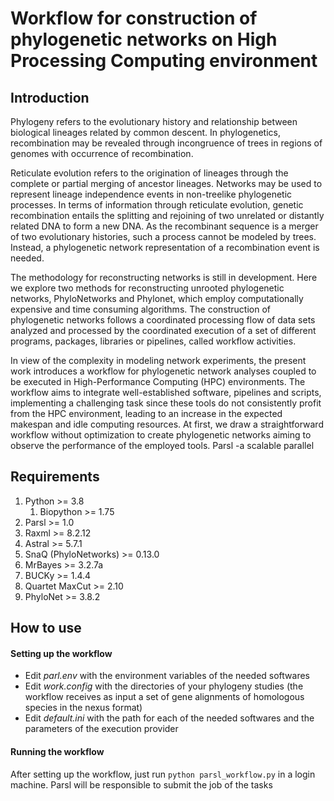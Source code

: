 # Workflow for construction of phylogenetic networks on High Processing Computing environment

## Introduction

Phylogeny refers to the evolutionary history and relationship between biological lineages related by common descent. In phylogenetics, recombination may be revealed through incongruence of trees in regions of genomes with occurrence of recombination. 

Reticulate evolution refers to the origination of lineages through the complete or partial merging of ancestor lineages. Networks may be used to represent lineage independence events in non-treelike phylogenetic processes. In terms of information through reticulate evolution, genetic recombination entails the splitting and rejoining of two unrelated or distantly related DNA to form a new DNA. As the recombinant sequence is a merger of two evolutionary histories, such a process cannot be modeled by trees. Instead, a phylogenetic network representation of a recombination event is needed. 

The methodology for reconstructing networks is still in development. Here we explore two methods for reconstructing unrooted phylogenetic networks, PhyloNetworks and Phylonet, which employ computationally expensive and time consuming algorithms. The construction of phylogenetic networks follows a coordinated processing flow of data sets analyzed and processed by the coordinated execution of a set of different programs, packages, libraries or pipelines, called workflow activities. 

In view of the complexity in modeling network experiments, the present work introduces a workflow for phylogenetic network analyses coupled to be executed in High-Performance Computing (HPC) environments. The workflow aims to integrate well-established software, pipelines and scripts, implementing a challenging task since these tools do not consistently profit from the HPC environment, leading to an increase in the expected makespan and idle computing resources. At first, we draw a straightforward workflow without optimization to create phylogenetic networks aiming to observe the performance of the employed tools. Parsl -a scalable parallel

## Requirements

1. Python >= 3.8
   1. Biopython >= 1.75
2. Parsl >= 1.0
3. Raxml >= 8.2.12
4. Astral  >= 5.7.1
5. SnaQ (PhyloNetworks) >= 0.13.0
6. MrBayes >= 3.2.7a
7. BUCKy >=  1.4.4
8. Quartet MaxCut >= 2.10
9. PhyloNet >= 3.8.2

## How to use

#### Setting up the workflow

* Edit *parl.env* with the environment variables of the needed softwares
* Edit *work.config* with the directories of your phylogeny studies (the workflow receives as input a set of gene alignments of homologous species in the nexus format)
* Edit *default.ini* with the path for each of the needed softwares and the parameters of the execution provider

#### Running the workflow

After setting up the workflow, just run ``python parsl_workflow.py`` in a login machine. Parsl will be responsible to submit the job of the tasks


